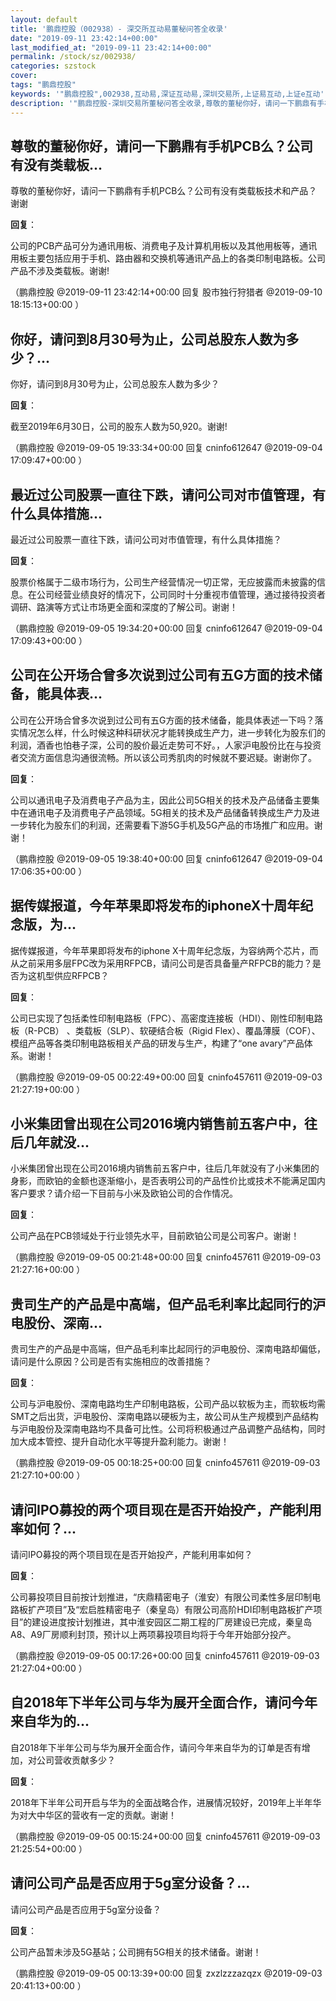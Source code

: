 ```yaml
---
layout: default
title: '鹏鼎控股（002938）- 深交所互动易董秘问答全收录'
date: "2019-09-11 23:42:14+00:00"
last_modified_at: "2019-09-11 23:42:14+00:00"
permalink: /stock/sz/002938/
categories: szstock
cover: 
tags: "鹏鼎控股"
keywords: '"鹏鼎控股",002938,互动易,深证互动易,深圳交易所,上证易互动,上证e互动'
description: '"鹏鼎控股-深圳交易所董秘问答全收录,尊敬的董秘你好，请问一下鹏鼎有手机PCB么？公司有没有类载板技术和产品？谢谢"'
---
```


## 尊敬的董秘你好，请问一下鹏鼎有手机PCB么？公司有没有类载板...

尊敬的董秘你好，请问一下鹏鼎有手机PCB么？公司有没有类载板技术和产品？谢谢

**回复**：

公司的PCB产品可分为通讯用板、消费电子及计算机用板以及其他用板等，通讯用板主要包括应用于手机、路由器和交换机等通讯产品上的各类印制电路板。公司产品不涉及类载板。谢谢! 

（鹏鼎控股  @2019-09-11 23:42:14+00:00 回复 股市独行狩猎者  @2019-09-10 18:15:13+00:00 ）

## 你好，请问到8月30号为止，公司总股东人数为多少？...

你好，请问到8月30号为止，公司总股东人数为多少？

**回复**：

截至2019年6月30日，公司的股东人数为50,920。谢谢! 

（鹏鼎控股  @2019-09-05 19:33:34+00:00 回复 cninfo612647  @2019-09-04 17:09:47+00:00 ）

## 最近过公司股票一直往下跌，请问公司对市值管理，有什么具体措施...

最近过公司股票一直往下跌，请问公司对市值管理，有什么具体措施？

**回复**：

股票价格属于二级市场行为，公司生产经营情况一切正常，无应披露而未披露的信息。在公司经营业绩良好的情况下，公司同时十分重视市值管理，通过接待投资者调研、路演等方式让市场更全面和深度的了解公司。谢谢！ 

（鹏鼎控股  @2019-09-05 19:34:20+00:00 回复 cninfo612647  @2019-09-04 17:09:43+00:00 ）

## 公司在公开场合曾多次说到过公司有五G方面的技术储备，能具体表...

公司在公开场合曾多次说到过公司有五G方面的技术储备，能具体表述一下吗？落实情况怎么样，什么时候这种科研状况才能转换成生产力，进一步转化为股东们的利润，酒香也怕巷子深，公司的股价最近走势可不好。，人家沪电股份比在与投资者交流方面信息沟通很流畅。所以该公司秀肌肉的时候就不要迟疑。谢谢你了。

**回复**：

公司以通讯电子及消费电子产品为主，因此公司5G相关的技术及产品储备主要集中在通讯电子及消费电子产品领域。5G相关的技术及产品储备转换成生产力及进一步转化为股东们的利润，还需要看下游5G手机及5G产品的市场推广和应用。谢谢！ 

（鹏鼎控股  @2019-09-05 19:38:40+00:00 回复 cninfo612647  @2019-09-04 17:06:35+00:00 ）

## 据传媒报道，今年苹果即将发布的iphoneX十周年纪念版，为...

据传媒报道，今年苹果即将发布的iphone X十周年纪念版，为容纳两个芯片，而从之前采用多层FPC改为采用RFPCB，请问公司是否具备量产RFPCB的能力？是否为这机型供应RFPCB？

**回复**：

公司已实现了包括柔性印制电路板（FPC）、高密度连接板（HDI）、刚性印制电路板（R-PCB） 、类载板（SLP）、软硬结合板（Rigid Flex）、覆晶薄膜（COF）、模组产品等各类印制电路板相关产品的研发与生产，构建了“one avary”产品体系。谢谢！ 

（鹏鼎控股  @2019-09-05 00:22:49+00:00 回复 cninfo457611  @2019-09-03 21:27:19+00:00 ）

## 小米集团曾出现在公司2016境内销售前五客户中，往后几年就没...

小米集团曾出现在公司2016境内销售前五客户中，往后几年就没有了小米集团的身影，而欧铂的金额也逐渐缩小，是否表明公司的产品性价比或技术不能满足国内客户要求？请介绍一下目前与小米及欧铂公司的合作情况。

**回复**：

公司产品在PCB领域处于行业领先水平，目前欧铂公司是公司客户。谢谢！ 

（鹏鼎控股  @2019-09-05 00:21:48+00:00 回复 cninfo457611  @2019-09-03 21:27:16+00:00 ）

## 贵司生产的产品是中高端，但产品毛利率比起同行的沪电股份、深南...

贵司生产的产品是中高端，但产品毛利率比起同行的沪电股份、深南电路却偏低，请问是什么原因？公司是否有实施相应的改善措施？

**回复**：

公司与沪电股份、深南电路均生产印制电路板，公司产品以软板为主，而软板均需SMT之后出货，沪电股份、深南电路以硬板为主，故公司从生产规模到产品结构与沪电股份及深南电路均不具备可比性。公司将积极通过产品调整产品结构，同时加大成本管控、提升自动化水平等提升盈利能力。谢谢！ 

（鹏鼎控股  @2019-09-05 00:18:25+00:00 回复 cninfo457611  @2019-09-03 21:27:10+00:00 ）

## 请问IPO募投的两个项目现在是否开始投产，产能利用率如何？...

请问IPO募投的两个项目现在是否开始投产，产能利用率如何？

**回复**：

公司募投项目目前按计划推进，“庆鼎精密电子（淮安）有限公司柔性多层印制电路板扩产项目”及“宏启胜精密电子（秦皇岛）有限公司高阶HDI印制电路板扩产项目”的建设进度按计划推进，其中淮安园区二期工程的厂房建设已完成，秦皇岛A8、A9厂房顺利封顶，预计以上两项募投项目均将于今年开始部分投产。 

（鹏鼎控股  @2019-09-05 00:17:26+00:00 回复 cninfo457611  @2019-09-03 21:27:04+00:00 ）

## 自2018年下半年公司与华为展开全面合作，请问今年来自华为的...

自2018年下半年公司与华为展开全面合作，请问今年来自华为的订单是否有增加，对公司营收贡献多少？

**回复**：

2018年下半年公司开启与华为的全面战略合作，进展情况较好，2019年上半年华为对大中华区的营收有一定的贡献。谢谢！ 

（鹏鼎控股  @2019-09-05 00:15:24+00:00 回复 cninfo457611  @2019-09-03 21:25:54+00:00 ）

## 请问公司产品是否应用于5g室分设备？...

请问公司产品是否应用于5g室分设备？

**回复**：

公司产品暂未涉及5G基站；公司拥有5G相关的技术储备。谢谢！ 

（鹏鼎控股  @2019-09-05 00:13:39+00:00 回复 zxzlzzzazqzx  @2019-09-03 20:41:13+00:00 ）

